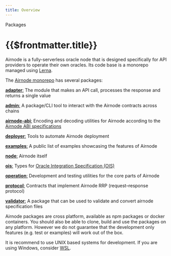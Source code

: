 ```yaml
---
title: Overview
---
```


<TitleSpan>Packages</TitleSpan>

# {{$frontmatter.title}}

Airnode is a fully-serverless oracle node that is designed specifically for API
providers to operate their own oracles. Its code base is a monorepo managed
using [Lerna](https://github.com/lerna/lerna).

The [Airnode monorepo](https://github.com/api3dao/airnode/tree/v0.2/packages)
has several packages:

[**adapter**:](https://github.com/api3dao/airnode/tree/v0.2/packages/airnode-adapter)
The module that makes an API call, processes the response and returns a single
value

[**admin**:](https://github.com/api3dao/airnode/tree/v0.2/packages/airnode-admin)
A package/CLI tool to interact with the Airnode contracts across chains

[**airnode-abi**:](https://github.com/api3dao/airnode/tree/v0.2/packages/airnode-abi)
Encoding and decoding utilities for Airnode according to the
[Airnode ABI specifications](../specifications/airnode-abi-specifications.md)

[**deployer**:](https://github.com/api3dao/airnode/tree/v0.2/packages/airnode-deployer)
Tools to automate Airnode deployment

[**examples**:](https://github.com/api3dao/airnode/tree/v0.2/packages/airnode-examples)
A public list of examples showcasing the features of Airnode

[**node**:](https://github.com/api3dao/airnode/tree/v0.2/packages/airnode-node)
Airnode itself

[**ois**:](https://github.com/api3dao/airnode/tree/v0.2/packages/airnode-ois)
Types for [Oracle Integration Specification (OIS)](../specifications/ois.md)

[**operation**:](https://github.com/api3dao/airnode/tree/v0.2/packages/airnode-operation)
Development and testing utilities for the core parts of Airnode

[**protocol**:](https://github.com/api3dao/airnode/tree/v0.2/packages/airnode-protocol)
Contracts that implement Airnode RRP (request–response protocol)

[**validator**:](https://github.com/api3dao/airnode/tree/v0.2/packages/airnode-validator)
A package that can be used to validate and convert airnode specification files

Airnode packages are cross platform, available as npm packages or docker
containers. You should also be able to clone, build and use the packages on any
platform. However we do not guarantee that the development only features (e.g.
test or examples) will work out of the box.

It is recommend to use UNIX based systems for development. If you are using
Windows, consider [WSL](https://docs.microsoft.com/en-us/windows/wsl/install).
